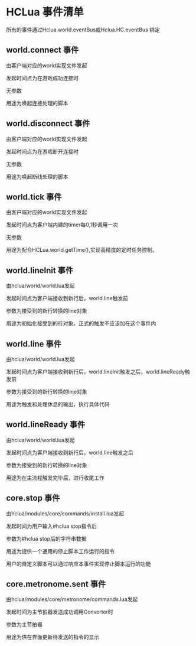 # HCLua 事件清单

所有的事件通过Hclua.world.eventBus或Hclua.HC.eventBus 绑定

## world.connect 事件

由客户端对应的world实现文件发起

发起时间点为在游戏成功连接时

无参数

用途为唤起连接处理的脚本

## world.disconnect 事件

由客户端对应的world实现文件发起

发起时间点为在游戏断开连接时

无参数

用途为唤起断线处理的脚本

## world.tick 事件

由客户端对应的world实现文件发起

发起时间点为客户端内建的timer每0,1秒调用一次

无参数

用途为配合HCLua.world.getTime(),实现高精度的定时任务控制。

## world.lineInit 事件

由hclua/world/world.lua发起

发起时间点为客户端接收到新行后，world.line触发前

参数为接受到的新行转换的line对象

用途为初始化接受到的行对象，正式的触发不应该加在这个事件内

## world.line 事件

由hclua/world/world.lua发起

发起时间点为客户端接收到新行后，world.lineInit触发之后，world.lineReady触发前

参数为接受到的新行转换的line对象

用途为触发和处理休息的输出，执行具体代码

## world.lineReady 事件

由hclua/world/world.lua发起

发起时间点为客户端接收到新行后，world.line触发之后

参数为接受到的新行转换的line对象

用途为在主流程触发完毕后，进行收尾工作

## core.stop 事件

由hclua/modules/core/commands/install.lua发起

发起时间为用户输入#hclua stop指令后

参数为#hclua stop后的字符串数据

用途为提供一个通用的停止脚本工作运行的指令

用户的自定义脚本可以通过响应本事件实现停止脚本运行的功能

## core.metronome.sent 事件

由hclua/modules/core/metronome/commands.lua发起

发起时间为主节拍器发送成功调用Converter时

参数为主节拍器

用途为供在界面更新待发送的指令的显示